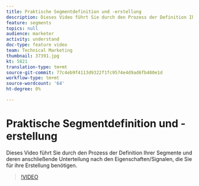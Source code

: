 ```yaml
---
title: Praktische Segmentdefinition und -erstellung
description: Dieses Video führt Sie durch den Prozess der Definition Ihrer Segmente und deren anschließende Unterteilung nach den Eigenschaften/Signalen, die Sie für ihre Erstellung benötigen.
feature: segments
topics: null
audience: marketer
activity: understand
doc-type: feature video
team: Technical Marketing
thumbnail: 37391.jpg
kt: 5821
translation-type: tm+mt
source-git-commit: 77c4eb9f4113d9322f1fc9574e4d9ad6fb480e1d
workflow-type: tm+mt
source-wordcount: '64'
ht-degree: 0%

---
```



# Praktische Segmentdefinition und -erstellung

Dieses Video führt Sie durch den Prozess der Definition Ihrer Segmente und deren anschließende Unterteilung nach den Eigenschaften/Signalen, die Sie für ihre Erstellung benötigen.

>[!VIDEO](https://video.tv.adobe.com/v/37391/?quality=12&learn=on)

